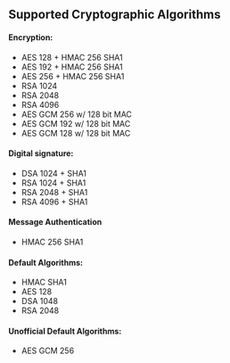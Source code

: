 ## Supported Cryptographic Algorithms


#### Encryption:

- AES 128 + HMAC 256 SHA1
- AES 192 + HMAC 256 SHA1
- AES 256 + HMAC 256 SHA1
- RSA 1024
- RSA 2048
- RSA 4096
- AES GCM 256 w/ 128 bit MAC
- AES GCM 192 w/ 128 bit MAC
- AES GCM 128 w/ 128 bit MAC

#### Digital signature:

- DSA 1024 + SHA1
- RSA 1024 + SHA1
- RSA 2048 + SHA1
- RSA 4096 + SHA1

#### Message Authentication

- HMAC 256 SHA1

#### Default Algorithms:

- HMAC SHA1
- AES 128
- DSA 1048
- RSA 2048

#### Unofficial Default Algorithms:

- AES GCM 256

